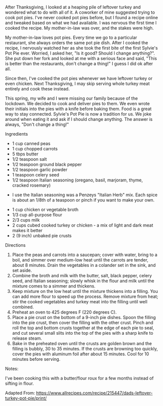After Thanksgiving, I looked at a heaping pile of leftover turkey and wondered what to do with all of it.  A coworker of mine suggested trying to cook pot pies.  I've never cooked pot pies before, but I found a recipe online and tweaked based on what we had available. I was nervous the first time I cooked the recipe.  My mother-in-law was over, and the stakes were high.

My mother-in-law loves pot pies.  Every time we go to a particular restaurant, she always orders the same pot pie dish.  After I cooked the recipe, I nervously watched her as she took the first bite of the first Sylvie's Pot Pie ever. Worried, I asked her, "Is it good? Should I change anything?". She put down her fork and looked at me with a serious face and said, "This is better than the restaurants, don't change a thing!" I guess I did ok after all.

Since then, I've cooked the pot pies whenever we have leftover turkey or even chicken. Next Thanksgiving, I may skip serving whole turkey meat entirely and cook these instead.

This spring, my wife and I were missing our family because of the lockdown. We decided to cook and deliver pies to them. We even wrote their initials into the pies with a knife before baking them. Food is a great way to stay connected. Sylvie's Pot Pie is now a tradition for us. We joke around when eating it and ask if I should change anything. The answer is always, "Don't change a thing!"

Ingredients
- 1 cup canned peas
- 1 cup chopped carrots
- 5 tbps butter
- 1/2 teaspoon salt
- 1/2 teaspoon ground black pepper
- 1/2 teaspoon garlic powder 
- 1 teaspoon celery seed
- 1/2 teaspoon Italian seasoning (oregano, basil, marjoram, thyme, cracked rosemary)
 * I use the Italian seasoning was a Penzeys "Italian Herb" mix.  Each spice is about an 1/8th of a teaspoon or pinch if you want to make your own.
- 1 cup chicken or vegetable broth
- 1/3 cup all-purpose flour
- 2/3 cups milk
- 2 cups cubed cooked turkey or chicken - a mix of light and dark meat makes it better
- 2 (9 inch) unbaked pie crusts

Directions
 1. Place the peas and carrots into a saucepan; cover with water, bring to a boil, and simmer over medium-low heat until the carrots are tender, about 8 minutes. Drain the vegetables in a colander set in the sink, and set aside.
 2. Combine the broth and milk with the butter, salt, black pepper, celery seed, and Italian seasoning; slowly whisk in the flour and milk until the mixture comes to a simmer and thickens. 
 3. Keep mixture on the low heat until the mixture thickens into a filling.  You can add more flour to speed up the process.  Remove mixture from heat; stir the cooked vegetables and turkey meat into the filling until well combined.
 4. Preheat an oven to 425 degrees F (220 degrees C).
 5. Place a pie crust on the bottom of a 9-inch pie dishes. Spoon the filling into the pie crust, then cover the filling with the other crust. Pinch and roll the top and bottom crusts together at the edge of each pie to seal, and cut several small slits into the top of the pies with a sharp knife to release steam.
 6. Bake in the preheated oven until the crusts are golden brown and the filling is bubbly, 30 to 35 minutes. If the crusts are browning too quickly, cover the pies with aluminum foil after about 15 minutes. Cool for 10 minutes before serving.
 
 Notes:
 
 I've been cooking this with a butter/flour roux for a few months instead of sifting in flour.
 
Adapted From:
https://www.allrecipes.com/recipe/215447/dads-leftover-turkey-pot-pie/print/



